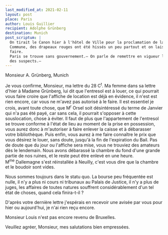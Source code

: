 ```yaml
---
last_modified_at: 2021-02-11
layout: post
place: Paris
author: Louis Guillier
recipient: Adolphe Grünberg
destination: Munich
post_scriptum: |
  On tirait le Canon hier à l'hôtel de Ville pour la proclamation de la
  Commune, des drapeaux rouges ont été hissés un peu partout et on laisse
  faire.
  Paris se trouve sans gouvernement.— On parle de remettre en vigueur la loi
  des suspects.—
---
```


Monsieur A. Grünberg, Munich

Je vous confirme, Monsieur, ma lettre du 28 C<sup>t</sup>.
Ma femme dans sa lettre d'hier à Madame Grünberg, lui dit que l'entresol est
à louer, ce qui pourrait vous faire croire que l'affiche de location est déjà
en évidence, il n'est est rien encore, car vous ne m'avez pas autorisé à le
faire.
Il est essentiel je crois, avant toute chose, que M<sup>r</sup> Orsel soit
désintéressé du terme de Janvier qui n'a pas été payé, car sans cela, il
pourrait s'opposer à cette souslocation, chose à éviter.
Il faut de plus que l'appartement de l'entresol se trouve conforme à l'état de
lieu au moment de la prise en possession, vous aurez donc à m'autoriser à faire
enlever la caisse et à débarasser votre bibliothèque.
Puis enfin, vous aurez à me faire connaître le prix que vous désirez le louer,
sans doute, jusqu'à la fin de l'expiration du Bail.
Pas de doute que du jour ou l'affiche sera mise, vous ne trouviez des amateurs
dès le lendemain.
Nous avons débarassé la chambre du fond d'une grande partie de nos ruines, et
le reste peut être enlevé en une heure.
M<sup>me</sup> Dallemagne s'est réinstallée à Neuilly, c'est vous dire que la
chambre et le boudoir sont vides.

Nous sommes toujours dans le statu quo. La bourse peu fréquentée est nulle, il
n'y a plus ni cours ni tribunaux au Palais de Justice, il n'y a plus de juges,
les affaires de toutes natures souffrent considérablement d'un tel état de
choses, quand cela finira-t-il ?

D'après votre dernière lettre j'espérais en recevoir une avisée par vous pour
hier ou aujourd'hui, je n'ai rien reçu encore.

Monsieur Louis n'est pas encore revenu de Bruxelles.

Veuillez agréer, Monsieur, mes salutations bien empressées.

